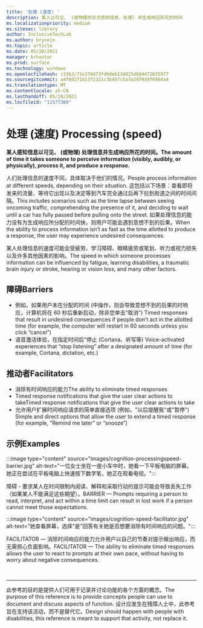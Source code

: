 ```yaml
---
title: '处理 (速度) '
description: 某人以可见、 (或物理的方式感知信息、处理) 并生成响应所花的时间
ms.localizationpriority: medium
ms.sitesec: library
author: InclusiveTechLab
ms.author: brycejo
ms.topic: article
ms.date: 05/20/2021
manager: krhunter
ms.prod: surface
ms.technology: windows
ms.openlocfilehash: c33b2c71e376873fd6deb134815db84472635977
ms.sourcegitcommit: a4f8d271b1372321c3b45fc5a7a29703976964a4
ms.translationtype: MT
ms.contentlocale: zh-CN
ms.lasthandoff: 05/20/2021
ms.locfileid: "11577360"
---
```

# <a name="processing-speed"></a><span data-ttu-id="29490-103">处理 (速度) </span><span class="sxs-lookup"><span data-stu-id="29490-103">Processing (speed)</span></span>

**<span data-ttu-id="29490-104">某人感知信息以可见、 (或物理) 处理信息并生成响应所花的时间。</span><span class="sxs-lookup"><span data-stu-id="29490-104">The amount of time it takes someone to perceive information (visibly, audibly, or physically), process it, and produce a response.</span></span>**

<span data-ttu-id="29490-105">人们处理信息的速度不同，具体取决于他们的情况。</span><span class="sxs-lookup"><span data-stu-id="29490-105">People process information at different speeds, depending on their situation.</span></span> <span data-ttu-id="29490-106">这包括以下场景：查看即将发来的流量、等待它出现以及决定等到汽车完全通过后再下拉到街道之间的时间间隔。</span><span class="sxs-lookup"><span data-stu-id="29490-106">This includes scenarios such as the time lapse between seeing oncoming traffic, comprehending the presence of it, and deciding to wait until a car has fully passed before pulling onto the street.</span></span> <span data-ttu-id="29490-107">如果处理信息的能力没有为生成响应所分配的时间快，则用户可能会遇到意想不到的后果。</span><span class="sxs-lookup"><span data-stu-id="29490-107">When the ability to process information isn’t as fast as the time allotted to produce a response, the user may experience undesired consequences.</span></span>

<span data-ttu-id="29490-108">某人处理信息的速度可能会受疲劳、学习障碍、眼睛疲劳或笔划、听力或视力损失以及许多其他因素的影响。</span><span class="sxs-lookup"><span data-stu-id="29490-108">The speed in which someone processes information can be influenced by fatigue, learning disabilities, a traumatic brain injury or stroke, hearing or vision loss, and many other factors.</span></span>

## <a name="barriers"></a><span data-ttu-id="29490-109">障碍</span><span class="sxs-lookup"><span data-stu-id="29490-109">Barriers</span></span>

* <span data-ttu-id="29490-110">例如，如果用户未在分配的时间 (中操作，则会导致意想不到的后果的时响应，计算机将在 60 秒后重新启动，除非您单击"取消") </span><span class="sxs-lookup"><span data-stu-id="29490-110">Timed responses that result in undesired consequences if people don’t act in the allotted time (for example, the computer will restart in 60 seconds unless you click “cancel”)</span></span>
* <span data-ttu-id="29490-111">语音激活体验，在指定时间后"停止 (Cortana、听写等) </span><span class="sxs-lookup"><span data-stu-id="29490-111">Voice-activated experiences that “stop listening” after a designated amount of time (for example, Cortana, dictation, etc.)</span></span>

## <a name="facilitators"></a><span data-ttu-id="29490-112">推动者</span><span class="sxs-lookup"><span data-stu-id="29490-112">Facilitators</span></span>

* <span data-ttu-id="29490-113">消除有时间响应的能力</span><span class="sxs-lookup"><span data-stu-id="29490-113">The ability to eliminate timed responses</span></span>
* <span data-ttu-id="29490-114">Timed response notifications that give the user clear actions to take</span><span class="sxs-lookup"><span data-stu-id="29490-114">Timed response notifications that give the user clear actions to take</span></span>
* <span data-ttu-id="29490-115">允许用户扩展时间响应请求的简单直接选项 (例如，"以后提醒我"或"暂停") </span><span class="sxs-lookup"><span data-stu-id="29490-115">Simple and direct options that allow the user to extend a timed response (for example, “Remind me later” or “snooze”)</span></span>

## <a name="examples"></a><span data-ttu-id="29490-116">示例</span><span class="sxs-lookup"><span data-stu-id="29490-116">Examples</span></span>

:::image type="content" source="images/cognition-processingspeed-barrier.jpg" alt-text="一位女士坐在一座小车中时，她看一下平板电脑的屏幕。 她正在尝试在平板电脑上快速按下数字笔，她正在观看电视。":::

<span data-ttu-id="29490-119">障碍 - 要求某人在时间限制内阅读、解释和采取行动的提示可能会导致丢失工作（如果某人不能满足这些期望）。</span><span class="sxs-lookup"><span data-stu-id="29490-119">BARRIER — Prompts requiring a person to read, interpret, and act within a time limit can result in lost work if a person cannot meet those expectations.</span></span>

:::image type="content" source="images/cognition-speed-facilitator.jpg" alt-text="她查看屏幕，选择"是"回答有关她是否想要消除有时间响应的问题。":::

<span data-ttu-id="29490-121">FACILITATOR — 消除时间响应的能力允许用户以自己的节奏对提示做出响应，而无需担心负面影响。</span><span class="sxs-lookup"><span data-stu-id="29490-121">FACILITATOR — The ability to eliminate timed responses allows the user to react to prompts at their own pace, without having to worry about negative consequences.</span></span>


&nbsp;

[comment]: # (Footer 语句)
___
<span data-ttu-id="29490-123">此参考的目的是提供人们可用于记录并讨论功能的各个方面的概念。</span><span class="sxs-lookup"><span data-stu-id="29490-123">The purpose of this reference is to provide concepts people can use to document and discuss aspects of function.</span></span> <span data-ttu-id="29490-124">设计应发生在残障人士中，此参考旨在支持该活动，而不是替代它。</span><span class="sxs-lookup"><span data-stu-id="29490-124">Design should happen with people with disabilities, this reference is meant to support that activity, not replace it.</span></span> 